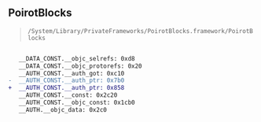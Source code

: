 ## PoirotBlocks

> `/System/Library/PrivateFrameworks/PoirotBlocks.framework/PoirotBlocks`

```diff

   __DATA_CONST.__objc_selrefs: 0xd8
   __DATA_CONST.__objc_protorefs: 0x20
   __AUTH_CONST.__auth_got: 0xc10
-  __AUTH_CONST.__auth_ptr: 0x7b0
+  __AUTH_CONST.__auth_ptr: 0x858
   __AUTH_CONST.__const: 0x2c20
   __AUTH_CONST.__objc_const: 0x1cb0
   __AUTH.__objc_data: 0x2c0

```
